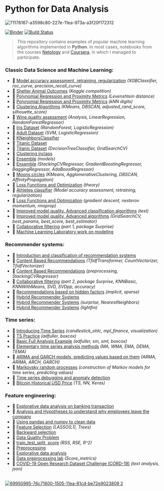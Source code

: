 # Python for Data Analysis

![71178167-a3598c80-227e-11ea-973a-a3f20f172312](https://user-images.githubusercontent.com/43387913/71196837-5c30c300-22a1-11ea-81ee-e939dffa2389.png)

[![Binder](https://mybinder.org/badge_logo.svg)](https://mybinder.org/v2/gh/Alex110117/data_analysis/master?filepath=bilder)
[![Build Status](https://travis-ci.org/sibalex/data_analysis.svg?branch=master)](https://travis-ci.org/sibalex/data_analysis)

> This repository contains examples of popular machine learning algorithms implemented in **Python**. In most cases, notebooks from the courses [Netology](https://netology.ru) and [Coursera](https://www.coursera.org), in which I managed to participate.

### Classic Data Science and Machine Learning:
* 📙 [Model accuracy assessment, retraining, regularization](https://nbviewer.jupyter.org/github/Alex110117/data_analysis/blob/master/Homework%20notebooks/%28HW%20notebooks%29%20netology%20Machine%20learning/8.%20Model%20accuracy%20assessment%2C%20retraining%2C%20regularization/HW_Untitled.ipynb) _(XGBClassifier, roc_curve, precision_recall_curve)_
* 📗 [Shelter Animal Outcomes](https://github.com/Alex110117/data_analysis/blob/master/Lectures%20notebooks/(Lectures%20notebooks)%20netology%20Machine%20learning/3.%20DecisionTreeClassifier/2%20competition.ipynb) _(Kaggle competition)_
* 📙 [Polynomial Regression and Proximity Metrics](https://nbviewer.jupyter.org/github/Alex110117/data_analysis/blob/master/Homework%20notebooks/%28HW%20notebooks%29%20netology%20Machine%20learning/4.%20kNN%20digits%3AkNN%20digits/3.%20Levenshtein%20distance.ipynb) _(Levenshtein distance)_
* 📙 [Polynomial Regression and Proximity Metrics](https://nbviewer.jupyter.org/github/Alex110117/data_analysis/blob/master/Homework%20notebooks/%28HW%20notebooks%29%20netology%20Machine%20learning/4.%20kNN%20digits%3AkNN%20digits/7.%20kNN%20digits.ipynb) _(kNN digits)_
* 📙 [Clustering Algorithms](https://nbviewer.jupyter.org/github/Alex110117/data_analysis/blob/master/Homework%20notebooks/%28HW%20notebooks%29%20netology%20Machine%20learning/5.%20Clustering%20Algorithms/homework%20clustering.ipynb) _(KMeans, DBSCAN, adjusted_rand_score, silhouette_score)_
* 📙 [Wine quality assessment](https://nbviewer.jupyter.org/github/Alex110117/data_analysis/blob/master/Homework%20notebooks/%28HW%20notebooks%29%20coursera%20Mathematics%20and%20Python/4.%20%D0%9E%D1%86%D0%B5%D0%BD%D0%BA%D0%B0%20%D0%BA%D0%B0%D1%87%D0%B5%D1%81%D1%82%D0%B2%D0%B0%20%D0%B2%D0%B8%D0%BD/wineDS.ipynb) _(Analysis, LinearRegression, RandomForestRegressor)_
* 📙 [Iris Dataset](https://nbviewer.jupyter.org/github/Alex110117/data_analysis/blob/master/Homework%20notebooks/%28HW%20notebooks%29%20netology%20Big%20Data%20and%20Python/6.%20bigData%20%28RandomForest_and_LogisticRegression%29/hw_bigData%28RandomForestClassification__vs__LogisticRegression%29%28A.Sib%29.ipynb) _(RandomForest, LogisticRegression)_
* 📙 [Adult Dataset](https://nbviewer.jupyter.org/github/Alex110117/data_analysis/blob/master/Homework%20notebooks/%28HW%20notebooks%29%20netology%20Machine%20learning/2.%20aml_hw1.ipynb) _(SVM, LogisticRegression)_
* 📗 [KNeighborsClassifier](https://github.com/Alex110117/data_analysis/blob/master/Lectures%20notebooks/(Lectures%20notebooks)%20netology%20Machine%20learning/4.%20Polynomial%20Regression%20and%20Proximity%20Metrics%20(kNN)/1.%20kNN.ipynb)
* 📗 [Titanic Dataset](https://github.com/sibalex/data_analysis/blob/master/Homework%20notebooks/(HW%20notebooks)%20netology%20Machine%20learning/3.2%20titanic_full.ipynb)
* 📙 [Titanic Dataset](https://nbviewer.jupyter.org/github/Alex110117/data_analysis/blob/master/Homework%20notebooks/%28HW%20notebooks%29%20netology%20Machine%20learning/3.%20aml_hw2.ipynb) _(DecisionTreeClassifier, GridSearchCV)_
* 📗 [Clustering inclass](https://github.com/Alex110117/data_analysis/blob/master/Lectures%20notebooks/(Lectures%20notebooks)%20netology%20Machine%20learning/5.%20Clustering%20Algorithms/clustering_inclass.ipynb)
* 📗 [Ensemble](https://github.com/Alex110117/data_analysis/blob/master/Lectures%20notebooks/(Lectures%20notebooks)%20netology%20Machine%20learning/6.%20Ensemble/%D0%90%D0%BD%D1%81%D0%B0%D0%BC%D0%B1%D0%BB%D0%B8.ipynb) _(models)_
* 📙 [Ensemble](https://nbviewer.jupyter.org/github/Alex110117/data_analysis/blob/master/Homework%20notebooks/%28HW%20notebooks%29%20netology%20Machine%20learning/6.%20Ensemble/hw5_c.ipynb) _(StackingCVRegressor, GradientBoostingRegressor, BaggingRegressor, AdaBoostRegressor)_
* 📗 [Moons circles](https://github.com/Alex110117/data_analysis/blob/master/Lectures%20notebooks/(Lectures%20notebooks)%20netology%20Machine%20learning/5.%20Clustering%20Algorithms/moons_circles_blobs(KMeans%2C%20AgglomerativeClustering%2C%20DBSCAN%2C%20AffinityPropagation).ipynb) _(KMeans, AgglomerativeClustering, DBSCAN, AffinityPropagation)_
* 📗 [Loss Functions and Optimization](https://github.com/Alex110117/data_analysis/blob/master/Lectures%20notebooks/(Lectures%20notebooks)%20netology%20Machine%20learning/7.%20Loss%20Functions%20and%20Optimization/%D0%9E%D0%BF%D1%82%D0%B8%D0%BC%D0%B8%D0%B7%D0%B0%D1%86%D0%B8%D1%8F.ipynb) _(theory)_
* 📗 [Athletes classifier](https://github.com/Alex110117/data_analysis/blob/master/Lectures%20notebooks/(Lectures%20notebooks)%20netology%20Machine%20learning/8.%20Model%20accuracy%20assessment%2C%20retraining%2C%20regularization/athletes_classifier.ipynb) _(Model accuracy assessment, retraining, regularization)_
* 📙 [Loss Functions and Optimization](https://nbviewer.jupyter.org/github/Alex110117/data_analysis/blob/master/Homework%20notebooks/%28HW%20notebooks%29%20netology%20Machine%20learning/7.%20Loss%20Functions%20and%20Optimization/Optimization_hw.ipynb) _(gradient descent, nesterov momentum, rmsprop)_
* 📗 [Improved model quality. Advanced classification algorithms](https://github.com/Alex110117/data_analysis/blob/master/Lectures%20notebooks/(Lectures%20notebooks)%20netology%20Machine%20learning/9.%20Improved%20model%20quality.%20Advanced%20classification%20algorithms./%D0%9F%D0%BE%D0%B4%D0%B1%D0%BE%D1%80%20%D0%BF%D0%B0%D1%80%D0%B0%D0%BC%D0%B5%D1%82%D1%80%D0%BE%D0%B2%20%D0%B8%20%D0%B8%D1%82%D0%BE%D0%B3%D0%BE%D0%B2%D0%B0%D1%8F%20%D0%BF%D1%80%D0%B0%D0%BA%D1%82%D0%B8%D0%BA%D0%B0(%D1%81%D1%82%D1%83%D0%B4%D0%B5%D0%BD%D1%82%D1%8B).ipynb) _(test)_
* 📙 [Improved model quality, Advanced algorithms](https://nbviewer.jupyter.org/github/Alex110117/data_analysis/blob/master/Homework%20notebooks/%28HW%20notebooks%29%20netology%20Machine%20learning/9.%20Improved%20model%20quality.%20Advanced%20algorithms./hw_boston.ipynb) _(GridSearchCV, best_params, best_score, best_estimator)_
* 📗 [Collaborative filtering](https://github.com/sibalex/data_analysis/blob/master/Lectures%20notebooks/(Lectures%20notebooks)%20netology%20Machine%20learning/9.2%20Collaborative%20filtering/practice.ipynb) _(part 1, package Surprise)_
* 📙 [Machine Learning Laboratory work on modeling](https://nbviewer.jupyter.org/github/Alex110117/data_analysis/blob/master/Homework%20notebooks/%28HW%20notebooks%29%20netology%20Machine%20learning/10.%20Machine%20Learning%20Laboratory%20work%20on%20modeling/LW_ML.ipynb)

### Recommender systems:
* 📙 [Introduction and classification of recommendation systems](https://nbviewer.jupyter.org/github/sibalex/data_analysis/blob/master/Lectures%20notebooks/%28Lectures%20notebooks%29%20netology%20Machine%20learning/27.%20Introduction%20and%20classification%20of%20recommendation%20systems/lecture-1-hw.ipynb)
* 📗 [Content Based Recommendations](https://github.com/sibalex/data_analysis/blob/master/Lectures%20notebooks/(Lectures%20notebooks)%20netology%20Machine%20learning/28.%20Content%20Based%20Recommendations/lecture-2-part-2.ipynb) _(TfidfTransformer, CountVectorizer, TfidfVectorizer)_
* 📙 [Content Based Recommendations](https://github.com/sibalex/data_analysis/blob/master/Homework%20notebooks/(HW%20notebooks)%20netology%20Machine%20learning/28.%20Content%20Based%20Recommendations/hw2_rs.ipynb) _(preprocessing, StackingCVRegressor)_
* 📙 [Collaborative filtering](https://github.com/sibalex/data_analysis/blob/master/Homework%20notebooks/(HW%20notebooks)%20netology%20Machine%20learning/9.2%20Collaborative%20filtering/rs_hw3.ipynb) _(part 2, package Surprise, KNNBasic, KNNWithMeans, SVD, SVDpp, accuracy)_
* 📗 [Recommendations based on hidden factors](https://github.com/sibalex/data_analysis/blob/master/Lectures%20notebooks/(Lectures%20notebooks)%20netology%20Machine%20learning/29.%20Recommendations%20based%20on%20hidden%20factors/lecture-4-part-2.ipynb) _(implicit, sparse)_
* 📙 [Hybrid Recommender Systems](https://github.com/sibalex/data_analysis/blob/master/Homework%20notebooks/(HW%20notebooks)%20netology%20Machine%20learning/30.%20Hybrid%20Recommender%20Systems/hw5rs.ipynb)
* 📗 [Hybrid Recommender Systems](https://github.com/sibalex/data_analysis/blob/master/Lectures%20notebooks/(Lectures%20notebooks)%20netology%20Machine%20learning/30.%20Hybrid%20Recommender%20Systems/hybrid%20rec.ipynb) _(surprise, NearestNeighbors)_
* 📗 [Hybrid Recommender Systems](https://github.com/sibalex/data_analysis/blob/master/Lectures%20notebooks/(Lectures%20notebooks)%20netology%20Machine%20learning/30.%20Hybrid%20Recommender%20Systems/lecture-5-part-2.ipynb) _(lightfm)_

### Time series:
* 📗 [Introducing Time Series](https://github.com/sibalex/data_analysis/blob/master/Lectures%20notebooks/(Lectures%20notebooks)%20netology%20Machine%20learning/31.%20Time%20Series%20Basic/%D0%97%D0%BD%D0%B0%D0%BA%D0%BE%D0%BC%D1%81%D1%82%D0%B2%D0%BE%20%D1%81%20%D0%B2%D1%80%D0%B5%D0%BC%D0%B5%D0%BD%D0%BD%D1%8B%D0%BC%D0%B8%20%D1%80%D1%8F%D0%B4%D0%B0%D0%BC%D0%B8.ipynb) _(candlestick_ohlc, mpl_finance, visualization)_
* 📗 [TS Practice](https://github.com/sibalex/data_analysis/blob/master/Lectures%20notebooks/(Lectures%20notebooks)%20netology%20Machine%20learning/31.%20Time%20Series%20Basic/%D0%9F%D1%80%D0%B0%D0%BA%D1%82%D0%B8%D0%BA%D0%B0.ipynb) _(adfuller, boxcox)_
* 📗 [Basic Full Analysis Example](https://github.com/sibalex/data_analysis/blob/master/Lectures%20notebooks/(Lectures%20notebooks)%20netology%20Machine%20learning/31.%20Time%20Series%20Basic/%D0%9F%D1%80%D0%B8%D0%BC%D0%B5%D1%80%20%D0%BF%D0%BE%D0%BB%D0%BD%D0%BE%D1%86%D0%B5%D0%BD%D0%BD%D0%BE%D0%B3%D0%BE%20%D0%B0%D0%BD%D0%B0%D0%BB%D0%B8%D0%B7%D0%B0.ipynb) _(adfuller, sm, smt, boxcox)_
* 📙 [Elementary time series analysis methods](https://github.com/sibalex/data_analysis/blob/master/Lectures%20notebooks/(Lectures%20notebooks)%20netology%20Machine%20learning/32.%20Elementary%20time%20series%20analysis%20methods/%D0%9B%D0%B5%D0%BA%D1%86%D0%B8%D1%8F%202.ipynb) _(MA, WMA, EMA, DEMA, TEMA)_
* 📙 [ARIMA and GARCH models, predicting values based on them](https://github.com/sibalex/data_analysis/blob/master/Lectures%20notebooks/(Lectures%20notebooks)%20netology%20Machine%20learning/33.%20ARIMA%20and%20GARCH%20models%2C%20predicting%20values%20based%20on%20them/L3_ts.ipynb) _(ARMA, ARIMA, ARCH, GARCH)_
* 📗 [Markovsky random processes](https://github.com/sibalex/data_analysis/blob/master/Lectures%20notebooks/(Lectures%20notebooks)%20netology%20Machine%20learning/34.%20Markovsky%20random%20processes%2C%20construction%20of%20Markov%20models%20for%20time%20series%2C%20predicting%20values/%D0%9B%D0%B5%D0%BA%D1%86%D0%B8%D1%8F%204.ipynb) _(construction of Markov models for time series, predicting values)_
* 📗 [Time series debugging and anomaly detection](https://github.com/sibalex/data_analysis/blob/master/Lectures%20notebooks/(Lectures%20notebooks)%20netology%20Machine%20learning/35.%20Time%20series%20debugging%20and%20anomaly%20detection/L5_ts.ipynb)
* 📙 [Bitcoin Historical USD Price](https://colab.research.google.com/drive/1iQH3RvK76elgCiJrnKAnNftyk41pJPFy) _(TS, NN, Keras)_

### Feature engineering:
* 📗 [Explorative data analysis on banking transaction](https://nbviewer.jupyter.org/github/Alex110117/data_analysis/blob/master/Lectures%20notebooks/%28Lectures%20notebooks%29%20netology%20Feature%20engineering/7.%20case/Practice_7_bank_ottok_1.ipynb)
* 📙 [Analysis and Hypotheses to understand why employees leave the company](https://nbviewer.jupyter.org/github/Alex110117/data_analysis/blob/master/Homework%20notebooks/%28HW%20notebooks%29%20netology%20Mathematics%20and%20Python/17.%20Py_dep_analysis%20%28A.Sib%29.ipynb)
* 📗 [Using pandas and numpy to clean data](https://nbviewer.jupyter.org/github/Alex110117/data_analysis/blob/master/Lectures%20notebooks/%28Lectures%20notebooks%29%20netology%20Feature%20engineering/2.%20Using%20pandas%20and%20numpy%20to%20clean%20data/Practice_2_taxi%202.ipynb)
* 📗 [Feature Selection](https://nbviewer.jupyter.org/github/Alex110117/data_analysis/blob/master/Lectures%20notebooks/%28Lectures%20notebooks%29%20netology%20Feature%20engineering/5.%20Feature%20Selection%20%20%28LASSO%28L1%29%2C%20Trees%29/Practice_3_media_%28FS%29.ipynb) _(LASSO(L1), Trees)_
* 📗 [Backward selection](https://nbviewer.jupyter.org/github/Alex110117/data_analysis/blob/master/Lectures%20notebooks/%28Lectures%20notebooks%29%20netology%20Feature%20engineering/4.%20Feature%20Selection/Practice_4_housing_%28backward_selection%29/Practice_4_housing_%28backward_selection%29.ipynb)
* 📗 [Data Quality Problem](https://nbviewer.jupyter.org/github/Alex110117/data_analysis/blob/master/Lectures%20notebooks/%28Lectures%20notebooks%29%20netology%20Feature%20engineering/1.%20Data%20Quality%20Problem/Practice_1_1_cor2.ipynb)
* 📙 [train_test_split, score](https://nbviewer.jupyter.org/github/Alex110117/data_analysis/blob/master/Homework%20notebooks/%28HW%20notebooks%29%20netology%20Feature%20engineering/4_hw2_dvp2.ipynb) _(RSS, RSE, R^2)_
* 📙 [Preprocessing](https://nbviewer.jupyter.org/github/Alex110117/data_analysis/blob/master/Homework%20notebooks/%28HW%20notebooks%29%20netology%20Feature%20engineering/2_hw1_fi2.ipynb)
* 📙 [Explorative data analysis](https://nbviewer.jupyter.org/github/Alex110117/data_analysis/blob/master/Homework%20notebooks/%28HW%20notebooks%29%20netology%20Feature%20engineering/9.1.%20total_dvp1.ipynb)
* 📙 [Data preprocessing lab](https://nbviewer.jupyter.org/github/Alex110117/data_analysis/blob/master/Homework%20notebooks/%28HW%20notebooks%29%20netology%20Feature%20engineering/8.%20Feature_engineering_lab.ipynb) _(Score_metrics)_
* 📙 [COVID-19 Open Research Dataset Challenge (CORD-19)](https://github.com/sibalex/data_analysis/blob/master/Notebook/notes/corona.ipynb) _(text analysis, json)_
<br></br>

[![69950995-76c71600-1505-11ea-81cd-be72e9023809 2](https://user-images.githubusercontent.com/43387913/69954671-e5f43880-150c-11ea-8b26-2dcd8f26e731.png)](https://nbviewer.jupyter.org)
